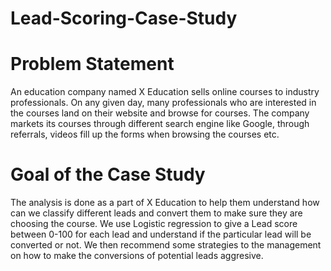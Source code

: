 # Lead-Scoring-Case-Study

# Problem Statement

An education company named X Education sells online courses to industry 
professionals. On any given day, many professionals who are interested in the 
courses land on their website and browse for courses. The company markets its 
courses through different search engine like Google, through referrals, videos 
fill up the forms when browsing the courses etc. 

# Goal of the Case Study
The analysis is done as a part of X Education to help them understand how can 
we classify different leads and convert them to make sure they are choosing 
the course. We use Logistic regression to give a Lead score between 0-100 for each lead and understand if the particular lead will be converted or not. We then recommend some strategies to the management on how to make the conversions of potential leads aggresive.
